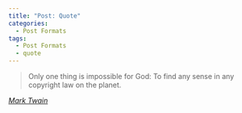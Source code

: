 ```yaml
---
title: "Post: Quote"
categories:
  - Post Formats
tags:
  - Post Formats
  - quote
---
```


> Only one thing is impossible for God: To find any sense in any copyright law on the planet.

<cite><a href="http://www.brainyquote.com/quotes/quotes/m/marktwain163473.html">Mark Twain</a></cite>
